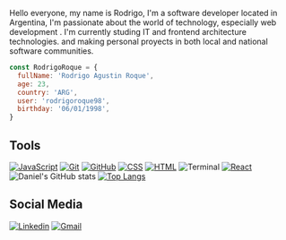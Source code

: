 Hello everyone, my name is Rodrigo, I'm a software developer located in Argentina, I'm passionate about the world of technology, especially web development .
I'm currently studing IT and frontend architecture technologies. and making personal proyects in both local and national software communities.
```javascript
const RodrigoRoque = {
  fullName: 'Rodrigo Agustin Roque',
  age: 23,
  country: 'ARG',
  user: 'rodrigoroque98',
  birthday: '06/01/1998',
}
```
## Tools
[![JavaScript](https://img.shields.io/badge/-JavaScript-yellow?logo=javascript&logoColor=black&style=for-the-badge)](https://developer.mozilla.org/es/docs/Web/JavaScript)
[![Git](https://img.shields.io/badge/-Git-F05032?logo=git&logoColor=white&style=for-the-badge)](https://git-scm.com/)
[![GitHub](https://img.shields.io/badge/-GitHub-181717?logo=github&logoColor=white&style=for-the-badge)](https://github.com/home)
[![CSS](https://img.shields.io/badge/-CSS-1572B6?logo=css3&logoColor=white&style=for-the-badge)](https://developer.mozilla.org/es/docs/Web/CSS)
[![HTML](https://img.shields.io/badge/-HTML-E34F26?logo=html5&logoColor=white&style=for-the-badge)](https://developer.mozilla.org/es/docs/Web/HTML)
![Terminal](https://img.shields.io/badge/-Terminal-4D4D4D?logo=windows-terminal&logoColor=white&style=for-the-badge)
[![React](https://img.shields.io/badge/-React-61DAFB?logo=react&logoColor=black&style=for-the-badge)](https://reactjs.org/)
![Daniel's GitHub stats](https://github-readme-stats.vercel.app/api?username=daniel692a&show_icons=true&theme=synthwave)
[![Top Langs](https://github-readme-stats.vercel.app/api/top-langs/?username=daniel692a&layout=compact&theme=synthwave)](https://github.com/anuraghazra/github-readme-stats)

## Social Media
[![Linkedin](https://shields.io/badge/-LinkedIn-0A66C2?logo=linkedin&logoColor=white&style=for-the-badge)](https://https://www.linkedin.com/in/rodrigo-roque98/)
[![Gmail](https://img.shields.io/badge/Gmail-D14836?style=for-the-badge&logo=Gmail&logoColor=white)](mailto:rodrigoagustinroque5@gmail.com)
